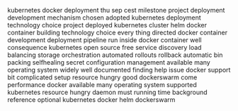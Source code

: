 kubernetes docker deployment thu sep cest milestone project deployment development mechanism chosen adopted kubernetes deployment technology choice project deployed kubernetes cluster helm docker container building technology choice every thing directed docker container development deployment pipeline run inside docker container well consequence kubernetes open source free service discovery load balancing storage orchestration automated rollouts rollback automatic bin packing selfhealing secret configuration management available many operating system widely well documented finding help issue docker support bit complicated setup resource hungry good dockerswarm come performance docker available many operating system supported kubernetes resource hungry daemon must running time background reference optional kubernetes docker helm dockerswarm